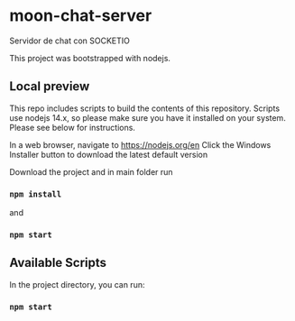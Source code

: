 # moon-chat-server
Servidor de chat con SOCKETIO

This project was bootstrapped with nodejs.
## Local preview

This repo includes scripts to build the contents of this repository. Scripts use nodejs 14.x, so please make sure you have it installed on your system. Please see below for instructions.

In a web browser, navigate to https://nodejs.org/en Click the Windows Installer button to download the latest default version


Download the project and in main folder run
### `npm install` 
and 
### `npm start`
## Available Scripts

In the project directory, you can run:

### `npm start`


